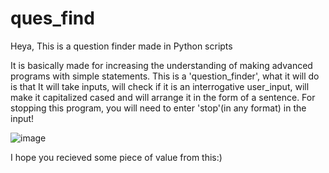 # ques_find
Heya, This is a question finder made in Python scripts

It is basically made for increasing the understanding of making advanced programs with simple statements. 
This is a 'question_finder', what it will do is that It will take inputs, will check if it is an interrogative user_input, will make it capitalized cased and will arrange it in the form of a sentence. For stopping this program, you will need to enter 'stop'(in any format) in the input!

![image](https://user-images.githubusercontent.com/67814686/113822561-35024b80-979b-11eb-927c-945b96771b13.png)

I hope you recieved some piece of value from this:)
